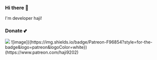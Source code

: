 ### Hi there 👋
I'm developer haji!

### Donate 💕
<img src="{[BadgeURLHere](https://img.shields.io/badge/Patreon-F96854?style=for-the-badge&logo=patreon&logoColor=white)}" />
![image]({https://img.shields.io/badge/Patreon-F96854?style=for-the-badge&logo=patreon&logoColor=white})(https://www.patreon.com/haji9202)
<!--
**haji9202/haji9202** is a ✨ _special_ ✨ repository because its `README.md` (this file) appears on your GitHub profile.

Here are some ideas to get you started:

- 🔭 I’m currently working on ...
- 🌱 I’m currently learning ...
- 👯 I’m looking to collaborate on ...
- 🤔 I’m looking for help with ...
- 💬 Ask me about ...
- 📫 How to reach me: ...
- 😄 Pronouns: ...
- ⚡ Fun fact: ...
-->
